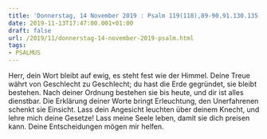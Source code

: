 ```yaml
---
title: 'Donnerstag, 14 November 2019 : Psalm 119(118),89-90.91.130.135.175.'
date: 2019-11-13T17:47:00.001+01:00
draft: false
url: /2019/11/donnerstag-14-november-2019-psalm.html
tags: 
- PSALMUS
---
```


Herr, dein Wort bleibt auf ewig, es steht fest wie der Himmel. Deine Treue währt von Geschlecht zu Geschlecht; du hast die Erde gegründet, sie bleibt bestehen. Nach deiner Ordnung bestehen sie bis heute, und dir ist alles dienstbar. Die Erklärung deiner Worte bringt Erleuchtung, den Unerfahrenen schenkt sie Einsicht. Lass dein Angesicht leuchten über deinem Knecht, und lehre mich deine Gesetze! Lass meine Seele leben, damit sie dich preisen kann. Deine Entscheidungen mögen mir helfen.